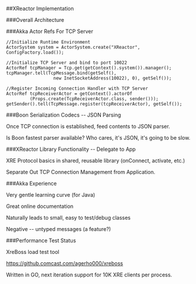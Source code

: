 ##XReactor Implementation


###Overall Architecture


###Akka Actor Refs For TCP Server

    //Initialize Runtime Environment
    ActorSystem system = ActorSystem.create("XReactor", ConfigFactory.load());

    //Initialize TCP Server and bind to port 10022
    ActorRef tcpManager = Tcp.get(getContext().system()).manager();
    tcpManager.tell(TcpMessage.bind(getSelf(),
                      new InetSocketAddress(10022), 0), getSelf());

    //Register Incoming Connection Handler with TCP Server
    ActorRef tcpReceiverActor = getContext().actorOf
		     (Props.create(TcpReceiverActor.class, sender()));
    getSender().tell(TcpMessage.register(tcpReceiverActor), getSelf());


###Boon Serialization Codecs -- JSON Parsing

Once TCP connection is established, feed contents to JSON parser.

Is Boon fastest parser available? Who cares, it's JSON, it's going to be slow. 


###XReactor Library Functionality -- Delegate to App

XRE Protocol basics in shared, reusable library (onConnect, activate, etc.)

Separate Out TCP Connection Management from Application.


###Akka Experience

Very gentle learning curve (for Java)

Great online documentation

Naturally leads to small, easy to test/debug classes

Negative -- untyped messages (a feature?)


###Performance Test Status

XreBoss load test tool

https://github.comcast.com/agerho000/xreboss

Written in GO, next iteration support for 10K XRE clients per process.
